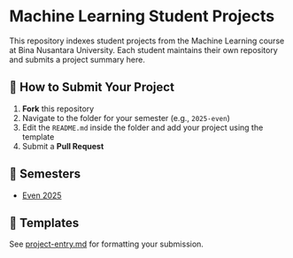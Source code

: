 # Machine Learning Student Projects

This repository indexes student projects from the Machine Learning course at Bina Nusantara University. Each student maintains their own repository and submits a project summary here.

## 📌 How to Submit Your Project

1. **Fork** this repository
2. Navigate to the folder for your semester (e.g., `2025-even`)
3. Edit the `README.md` inside the folder and add your project using the template
4. Submit a **Pull Request**

## 📅 Semesters

- [Even 2025](./2025-even/)

## 📁 Templates

See [project-entry.md](./templates/project-entry.md) for formatting your submission.

